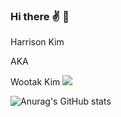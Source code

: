 ### Hi there ✌ 🫤
Harrison Kim 

AKA  

Wootak Kim
<a href="https://instagram.com/harrisommm?igshid=YmMyMTA2M2Y=" target="_blank"><img src="https://img.shields.io/badge/@harrisommm-배경색?style=#E4405F&logo=로고&logoColor=로고색상"/></a>
 
![Anurag's GitHub stats](https://github-readme-stats.vercel.app/api?username=Harrisommm&show_icons=true&theme=radical)
<!--
**Harrisommm/Harrisommm** is a ✨ _special_ ✨ repository because its `README.md` (this file) appears on your GitHub profile.

Here are some ideas to get you started:

- 🔭 I’m currently working on ...
- 🌱 I’m currently learning ...
- 👯 I’m looking to collaborate on ...
- 🤔 I’m looking for help with ...
- 💬 Ask me about ...
- 📫 How to reach me: ...
- 😄 Pronouns: ...
- ⚡ Fun fact: ...
-->
